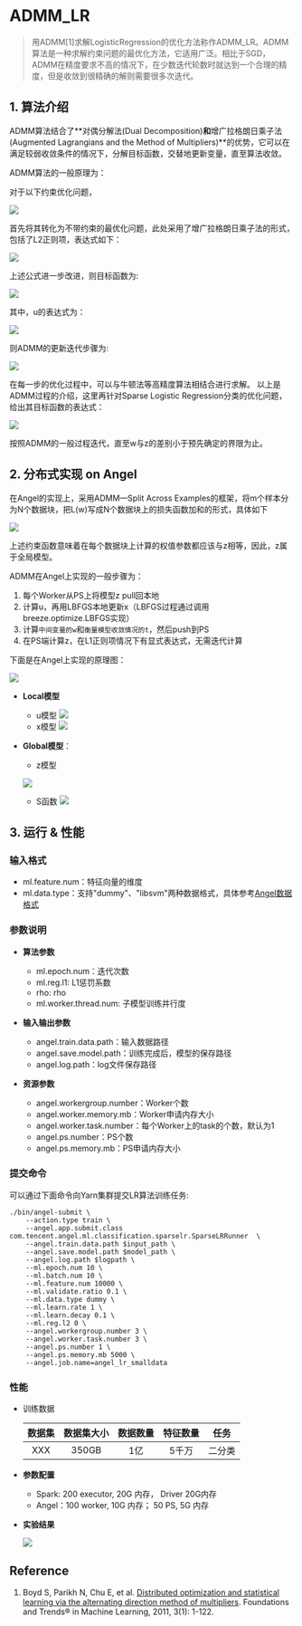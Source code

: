 # ADMM_LR

> 用ADMM[1]求解LogisticRegression的优化方法称作ADMM_LR。ADMM算法是一种求解约束问题的最优化方法，它适用广泛。相比于SGD，ADMM在精度要求不高的情况下，在少数迭代轮数时就达到一个合理的精度，但是收敛到很精确的解则需要很多次迭代。

## 1. 算法介绍

ADMM算法结合了**对偶分解法(Dual Decomposition)**和**增广拉格朗日乘子法(Augmented Lagrangians and the Method of Multipliers)**的优势，它可以在满足较弱收敛条件的情况下，分解目标函数，交替地更新变量，直至算法收敛。

ADMM算法的一般原理为：

对于以下约束优化问题，

![](../img/admm_general.png)

首先将其转化为不带约束的最优化问题，此处采用了增广拉格朗日乘子法的形式，包括了L2正则项，表达式如下：

![](../img/admm_l2.png)

上述公式进一步改进，则目标函数为:

![](../img/admm_loss_dual.png)

其中，u的表达式为：

![](../img/admm_u.png)

则ADMM的更新迭代步骤为:

![](../img/admm_iter_xzu.png)

在每一步的优化过程中，可以与牛顿法等高精度算法相结合进行求解。
以上是ADMM过程的介绍，这里再针对Sparse Logistic Regression分类的优化问题，给出其目标函数的表达式：

![](../img/admm_loss.png)

按照ADMM的一般过程迭代，直至w与z的差别小于预先确定的界限为止。

## 2. 分布式实现 on Angel

在Angel的实现上，采用ADMM—Split Across Examples的框架，将m个样本分为N个数据块，把L(w)写成N个数据块上的损失函数加和的形式，具体如下

![](../img/admm_loss_angel.png)

上述约束函数意味着在每个数据块上计算的权值参数都应该与z相等，因此，z属于全局模型。

ADMM在Angel上实现的一般步骤为：

1. 每个Worker从PS上将模型z pull回本地
2. 计算u，再用LBFGS本地更新x（LBFGS过程通过调用breeze.optimize.LBFGS实现）
3. 计算`中间变量的w`和`衡量模型收敛情况的t`，然后push到PS
4. 在PS端计算z，在L1正则项情况下有显式表达式，无需迭代计算

下面是在Angel上实现的原理图：

![](../img/admm_lr_1.png)


* **Local模型**

	* u模型
	![](../img/admm_local_u.png)	
	* x模型
	![](../img/admm_local_x.png)

* **Global模型**：

	* z模型

	![](../img/admm_local_z.png)

	* S函数
	![](../img/admm_z_s.png)

## 3. 运行 & 性能

###  **输入格式**
  * ml.feature.num：特征向量的维度   
  * ml.data.type：支持"dummy"、"libsvm"两种数据格式，具体参考[Angel数据格式](data_format.md)

### **参数说明**


* **算法参数**  
  * ml.epoch.num：迭代次数   
  * ml.reg.l1: L1惩罚系数
  * rho: rho
  * ml.worker.thread.num: 子模型训练并行度

* **输入输出参数**
  * angel.train.data.path：输入数据路径   
  * angel.save.model.path：训练完成后，模型的保存路径   
  * angel.log.path：log文件保存路径   

       
* **资源参数**
  * angel.workergroup.number：Worker个数   
  * angel.worker.memory.mb：Worker申请内存大小    
  * angel.worker.task.number：每个Worker上的task的个数，默认为1    
  * angel.ps.number：PS个数    
  * angel.ps.memory.mb：PS申请内存大小

###  **提交命令**

可以通过下面命令向Yarn集群提交LR算法训练任务:

```shell
./bin/angel-submit \
    --action.type train \
    --angel.app.submit.class com.tencent.angel.ml.classification.sparselr.SparseLRRunner  \
    --angel.train.data.path $input_path \
    --angel.save.model.path $model_path \
    --angel.log.path $logpath \
    --ml.epoch.num 10 \
    --ml.batch.num 10 \
    --ml.feature.num 10000 \
    --ml.validate.ratio 0.1 \
    --ml.data.type dummy \
    --ml.learn.rate 1 \
    --ml.learn.decay 0.1 \
    --ml.reg.l2 0 \
    --angel.workergroup.number 3 \
    --angel.worker.task.number 3 \
    --angel.ps.number 1 \
    --angel.ps.memory.mb 5000 \
    --angel.job.name=angel_lr_smalldata
```

### 性能


* 训练数据

	| 数据集 | 数据集大小 | 数据数量 | 特征数量 | 任务 |
	|:------:|:----------:|:--------:|:--------:|:-------:|
	| XXX  |    350GB    |   1亿  |   5千万   | 二分类 |


* **参数配置**

    * Spark:  200 executor, 20G 内存， Driver 20G内存
    * Angel：100 worker, 10G 内存； 50 PS, 5G 内存
    
* **实验结果**

    ![](../img/admm_lr.png)


## Reference
1. Boyd S, Parikh N, Chu E, et al. [Distributed optimization and statistical learning via the alternating direction method of multipliers](https://pdfs.semanticscholar.org/905b/cb57493c8b97b216bc6786aa122e1ad608b0.pdf). Foundations and Trends® in Machine Learning, 2011, 3(1): 1-122.